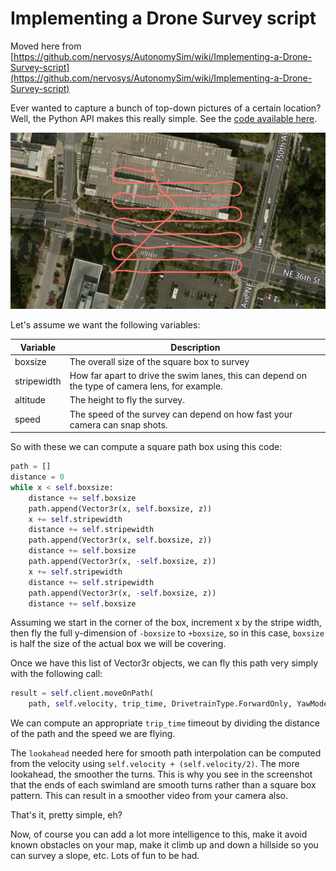 # Implementing a Drone Survey script

Moved here from [https://github.com/nervosys/AutonomySim/wiki/Implementing-a-Drone-Survey-script](https://github.com/nervosys/AutonomySim/wiki/Implementing-a-Drone-Survey-script)

Ever wanted to capture a bunch of top-down pictures of a certain location? Well, the Python API makes this really simple.  See the [code available here](https://github.com/nervosys/AutonomySim/blob/main/PythonClient/multirotor/survey.py).

![survey](images/survey.png)

Let's assume we want the following variables:

| Variable    | Description                                                                                     |
| ----------- | ----------------------------------------------------------------------------------------------- |
| boxsize     | The overall size of the square box to survey                                                    |
| stripewidth | How far apart to drive the swim lanes, this can depend on the type of camera lens, for example. |
| altitude    | The height to fly the survey.                                                                   |
| speed       | The speed of the survey can depend on how fast your camera can snap shots.                      |

So with these we can compute a square path box using this code:

```python
path = []
distance = 0
while x < self.boxsize:
    distance += self.boxsize
    path.append(Vector3r(x, self.boxsize, z))
    x += self.stripewidth
    distance += self.stripewidth
    path.append(Vector3r(x, self.boxsize, z))
    distance += self.boxsize
    path.append(Vector3r(x, -self.boxsize, z))
    x += self.stripewidth
    distance += self.stripewidth
    path.append(Vector3r(x, -self.boxsize, z))
    distance += self.boxsize
```

Assuming we start in the corner of the box, increment x by the stripe width, then fly the full y-dimension of `-boxsize` to `+boxsize`, so in this case, `boxsize` is half the size of the actual box we will be covering.

Once we have this list of Vector3r objects, we can fly this path very simply with the following call:

```python
result = self.client.moveOnPath(
    path, self.velocity, trip_time, DrivetrainType.ForwardOnly, YawMode(False,0), lookahead, 1)
```

We can compute an appropriate `trip_time` timeout by dividing the distance of the path and the speed we are flying.

The `lookahead` needed here for smooth path interpolation can be computed from the velocity using `self.velocity + (self.velocity/2)`.  The more lookahead, the smoother the turns.  This is why you see in the screenshot that the ends of each swimland are smooth turns rather than a square box pattern.  This can result in a smoother video from your camera also.

That's it, pretty simple, eh?

Now, of course you can add a lot more intelligence to this, make it avoid known obstacles on your map, make it climb up and down a hillside so you can survey a slope, etc.  Lots of fun to be had.
